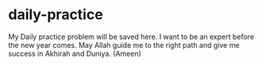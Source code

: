 # daily-practice
My Daily practice problem will be saved here. I want to be an expert before the new year comes. May Allah guide me to the right path and give me success in Akhirah and Duniya. (Ameen)
